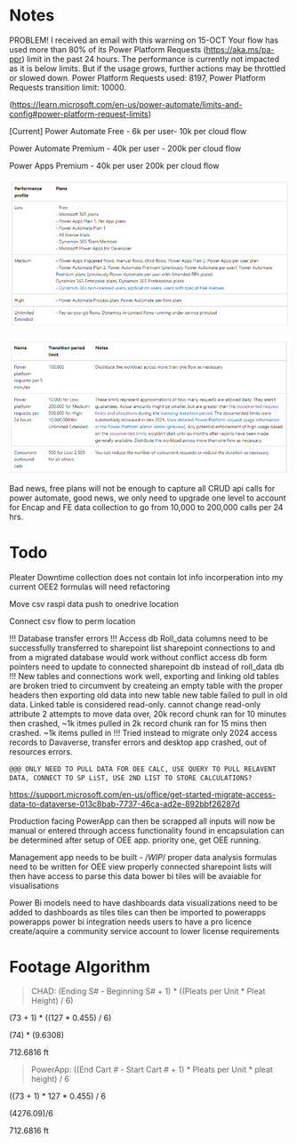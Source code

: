 # Notes
PROBLEM! I received an email with this warning on 15-OCT
Your flow has used more than 80% of its Power Platform Requests (https://aka.ms/pa-ppr) limit in the past 24 hours. The performance is currently not impacted as it is below limits. But if the usage grows, further actions may be throttled or slowed down. Power Platform Requests used: 8197, Power Platform Requests transition limit: 10000.

(https://learn.microsoft.com/en-us/power-automate/limits-and-config#power-platform-request-limits)

[Current] Power Automate Free - 6k per user- 10k per cloud flow

Power Automate Premium - 40k per user -	200k per cloud flow

Power Apps Premium - 40k per user	200k per cloud flow

![Plan Tiers](/ref-images/Plan_teirs.PNG)

![Transfer Limits](/ref-images/CRUD%20limits.PNG)

Bad news, free plans will not be enough to capture all CRUD api calls for power automate, good news, we only need to upgrade one level to account for Encap and FE data collection to go from 10,000 to 200,000 calls per 24 hrs.

# Todo
Pleater Downtime collection does not contain lot info
    incorperation into my current OEE2 formulas will need refactoring

Move csv raspi data push to onedrive location

Connect csv flow to perm location

!!! Database transfer errors !!!
Access db Roll_data columns need to be successfully transferred to sharepoint list
    sharepoint connections to and from a migrated database would work without conflict
    access db form pointers need to update to connected sharepoint db instead of roll_data db
    !!!
    New tables and connections work well, exporting and linking old tables are broken
        tried to circumvent by createing an empty table with the proper headers then exporting old data into new table
            new table failed to pull in old data. Linked table is considered read-only. cannot change read-only attribute
                2 attempts to move data over,
                20k record chunk ran for 10 minutes then crashed, ~1k itmes pulled in
                2k record chunk ran for 15 mins then crashed. ~1k items pulled in
    !!!
    Tried instead to migrate only 2024 access records to Davaverse, transfer errors and desktop app crashed, out of resources errors.

    @@@ ONLY NEED TO PULL DATA FOR OEE CALC, USE QUERY TO PULL RELAVENT DATA, CONNECT TO SP LiST, USE 2ND LIST TO STORE CALCULATIONS?


https://support.microsoft.com/en-us/office/get-started-migrate-access-data-to-dataverse-013c8bab-7737-46ca-ad2e-892bbf26287d

Production facing PowerApp can then be scrapped
    all inputs will now be manual or entered through access
    functionality found in encapsulation can be determined after setup of OEE app.
        priority one, get OEE running.

Management app needs to be built - /*WIP*/
    proper data analysis formulas need to be written for OEE view
        properly connected sharepoint lists will then have access to parse this data
        bower bi tiles will be avaiable for visualisations

Power Bi models need to have dashboards
    data visualizations need to be added to dashboards as tiles
    tiles can then be imported to powerapps
        powerapps power bi integration needs users to have a pro licence
            create/aquire a community service account to lower license requirements

# Footage Algorithm
> CHAD: (Ending S# - Beginning S# + 1) * ((Pleats per Unit * Pleat Height) / 6)

(73 + 1) * ((127 * 0.455) / 6)

(74) * (9.6308)

712.6816 ft

> PowerApp: ((End Cart # - Start Cart # + 1) * Pleats per Unit * pleat height) / 6

((73 + 1) * 127 * 0.455) / 6

(4276.09)/6

712.6816 ft